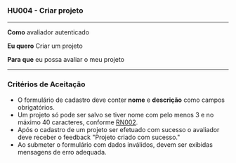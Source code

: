 ### HU004 - Criar projeto

---

**Como** avaliador autenticado

**Eu quero** Criar um projeto

**Para que** eu possa avaliar o meu projeto

---

### Critérios de Aceitação

- O formulário de cadastro deve conter **nome** e **descrição** como campos obrigatórios.
- Um projeto só pode ser salvo se tiver nome com pelo menos 3 e no máximo 40 caracteres, conforme [RN002](../../regras_de_negocio/read.md#-rn002---projeto-precisa-de-nome-obrigatório).
- Após o cadastro de um projeto ser efetuado com sucesso o avaliador deve receber o feedback "Projeto criado com sucesso."
- Ao submeter o formulário com dados inválidos, devem ser exibidas mensagens de erro adequada.

